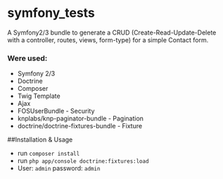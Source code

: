 symfony_tests
=============

A Symfony2/3 bundle to generate a CRUD (Create-Read-Update-Delete with a controller, routes, views, form-type) for a simple Contact form.

### Were used:

- Symfony 2/3
- Doctrine
- Composer
- Twig Template
- Ajax
- FOSUserBundle - Security
- knplabs/knp-paginator-bundle - Pagination
- doctrine/doctrine-fixtures-bundle - Fixture

##Installation & Usage

* run ``` composer install ```
* run ``` php app/console doctrine:fixtures:load ```
* User: ``` admin ``` password: ``` admin ```


